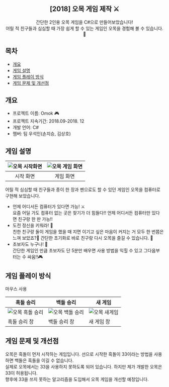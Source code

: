 <div align="center">
<h2>[2018] 오목 게임 제작 ⚔</h2>
간단한 2인용 오목 게임을 C#으로 만들어보았습니다!<br> 어릴 적 친구들과 심심할 때 가장 쉽게 할 수 있는 게임인 오목을 경험해 볼 수 있습니다.👫
</div>

## 목차
  - [개요](#개요) 
  - [게임 설명](#게임-설명)
  - [게임 플레이 방식](#게임-플레이-방식)
  - [게임 문제 및 개선점](#게임-문제-및-개선점)
       

## 개요
- 프로젝트 이름: Omok 🎮
- 프로젝트 지속기간: 2018.09-2018. 12
- 개발 언어: C#
- 멤버: 팀 우석인(손지승, 김상호)

## 게임 설명
|![오목 시작화면](https://github.com/djm06149/Omok/assets/72903223/a57df009-1f51-4854-9751-6efd06be7ca4)|![오목 게임 화면](https://github.com/djm06149/Omok/assets/72903223/0f3b00d7-5207-417c-883d-ebbd89a5420e)|
|:---:|:---:|
|시작 화면|게임 화면|

어릴 적 심심할 때 친구들과 종이 한 장과 펜으로도 할 수 있던 게임인 오목을 컴퓨터로 구현해 보았습니다.<br>
- 언제 어디서든 컴퓨터가 있다면 가능! ⚔️<br>
요즘 어딜 가도 컴퓨터 없는 곳은 찾기가 더 힘들다!! 언제 어디서든 컴퓨터만 있다면 친구랑 한 판 가능!!
- 도전 정신을 키워라! 🎯<br>
친한 친구랑 둘이 게임을 했을 때 지면 이기고 싶은 마음이 커지는 거 모두 한 번쯤은 느껴 보았죠?🤬 간단한 초기화로 바로 친구랑 다시 오목을 즐길 수 있습니다. 👀
- 초보자도 누구나! 👶<br>
간단한 게임인 만큼 초보자도 단 5분만 배우면 사용 방법을 익힐 수 있고 그다음부터는 수 싸움!!🎮

## 게임 플레이 방식

마우스 사용

|흑돌 승리|백돌 승리|새 게임|
|---|---|---|
|![오목 흑돌 승리](https://github.com/djm06149/Omok/assets/72903223/1200c05b-1535-4bed-ba59-9492cf3d7748)|![오목 백돌 승리](https://github.com/djm06149/Omok/assets/72903223/aad3212d-b95a-4f16-a994-1dbfc1ae0e55)|![오목 새게임](https://github.com/djm06149/Omok/assets/72903223/ccc13fa4-126c-427b-be03-ec64608b8cf8)|
|흑돌 승리 창|백돌 승리 창|새 게임 창|

## 게임 문제 및 개선점
오목은 흑돌이 먼저 시작하는 게임입니다. 선으로 시작한 흑돌이 33이라는 방법을 사용하면 백돌은 흑돌을 이길 수 없습니다.<br>
실제로 오목에서는 33을 사용하지 못하도록 되어 있습니다. 하지만 제가 개발한 오목은 33이 허용됩니다.<br>
향후에 33을 쓰지 못하는 알고리즘을 도입해서 오목 게임을 개선할 예정입니다.
